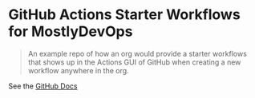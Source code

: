 # GitHub Actions Starter Workflows for MostlyDevOps

> An example repo of how an org would provide a starter workflows that shows up in the Actions GUI of GitHub when creating a new workflow anywhere in the org.

See the [GitHub Docs](https://docs.github.com/en/actions/using-workflows/creating-starter-workflows-for-your-organization)
